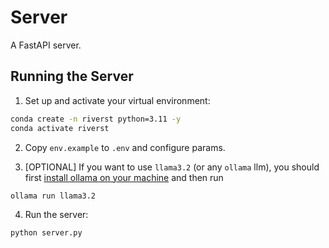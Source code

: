 # Server

A FastAPI server.

## Running the Server

1. Set up and activate your virtual environment:

```bash
conda create -n riverst python=3.11 -y
conda activate riverst
```

2. Copy `env.example` to `.env` and configure params.

3. [OPTIONAL] If you want to use `llama3.2` (or any `ollama` llm), you should first [install ollama on your machine](https://ollama.com/) and then run

```bash
ollama run llama3.2
```

4. Run the server:

```bash
python server.py
```

